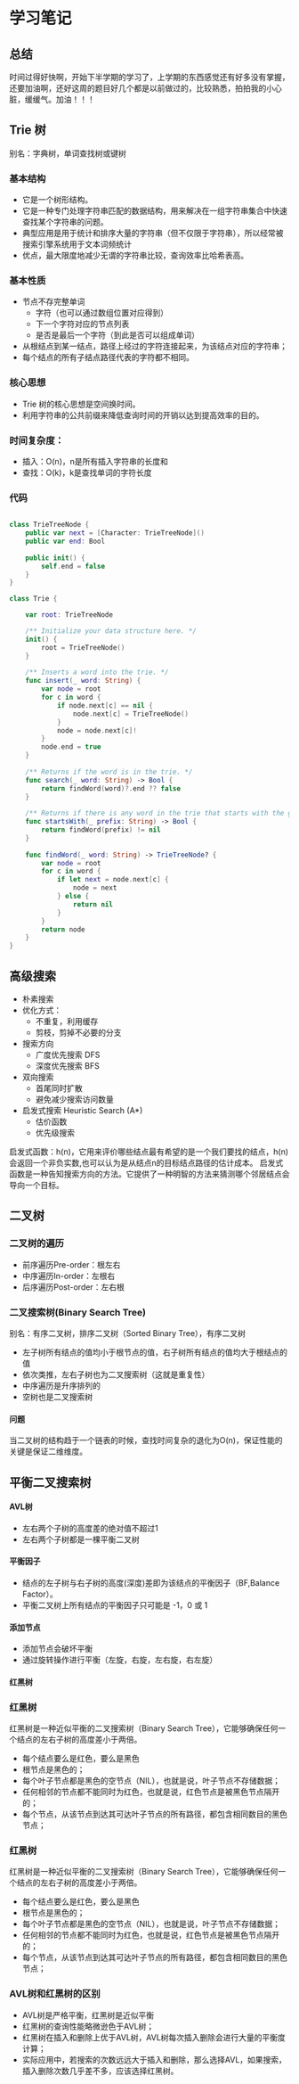 # 学习笔记

## 总结

时间过得好快啊，开始下半学期的学习了，上学期的东西感觉还有好多没有掌握，还要加油啊，还好这周的题目好几个都是以前做过的，比较熟悉，拍拍我的小心脏，缓缓气。加油！！！

## Trie 树

别名：字典树，单词查找树或键树
### 基本结构
- 它是一个树形结构。
- 它是一种专门处理字符串匹配的数据结构，用来解决在一组字符串集合中快速查找某个字符串的问题。
- 典型应用是用于统计和排序大量的字符串（但不仅限于字符串），所以经常被搜索引擎系统用于文本词频统计
- 优点，最大限度地减少无谓的字符串比较，查询效率比哈希表高。

### 基本性质
- 节点不存完整单词
    - 字符（也可以通过数组位置对应得到）
    - 下一个字符对应的节点列表
    - 是否是最后一个字符（到此是否可以组成单词）
- 从根结点到某一结点，路径上经过的字符连接起来，为该结点对应的字符串； 
- 每个结点的所有子结点路径代表的字符都不相同。

### 核心思想
- Trie 树的核心思想是空间换时间。
- 利用字符串的公共前缀来降低查询时间的开销以达到提高效率的目的。

### 时间复杂度：
- 插入：O(n)，n是所有插入字符串的长度和
- 查找：O(k)，k是查找单词的字符长度

### 代码

``` swift

class TrieTreeNode {
    public var next = [Character: TrieTreeNode]()
    public var end: Bool
    
    public init() {
        self.end = false
    }
}

class Trie {

    var root: TrieTreeNode

    /** Initialize your data structure here. */
    init() {
        root = TrieTreeNode()
    }
    
    /** Inserts a word into the trie. */
    func insert(_ word: String) {
        var node = root
        for c in word {
            if node.next[c] == nil {
                node.next[c] = TrieTreeNode()
            }
            node = node.next[c]!
        }
        node.end = true
    }
    
    /** Returns if the word is in the trie. */
    func search(_ word: String) -> Bool {
        return findWord(word)?.end ?? false
    }
    
    /** Returns if there is any word in the trie that starts with the given prefix. */
    func startsWith(_ prefix: String) -> Bool {
        return findWord(prefix) != nil
    }
    
    func findWord(_ word: String) -> TrieTreeNode? {
        var node = root
        for c in word {
            if let next = node.next[c] {
                node = next
            } else {
                return nil
            }
        }
        return node
    }
}

```

## 高级搜索

- 朴素搜索
- 优化方式：
    - 不重复，利用缓存
    - 剪枝，剪掉不必要的分支
- 搜索方向
    - 广度优先搜索 DFS
    - 深度优先搜索 BFS
- 双向搜索
    - 首尾同时扩散
    - 避免减少搜索访问数量
- 启发式搜索 Heuristic Search (A*)
    - 估价函数 
    - 优先级搜索

启发式函数：h(n)，它用来评价哪些结点最有希望的是一个我们要找的结点，h(n) 会返回一个非负实数,也可以认为是从结点n的目标结点路径的估计成本。
启发式函数是一种告知搜索方向的方法。它提供了一种明智的方法来猜测哪个邻居结点会导向一个目标。

## 二叉树

### 二叉树的遍历
- 前序遍历Pre-order：根左右
- 中序遍历In-order：左根右
- 后序遍历Post-order：左右根

### 二叉搜索树(Binary Search Tree)
别名：有序二叉树，排序二叉树（Sorted Binary Tree），有序二叉树
- 左子树所有结点的值均小于根节点的值，右子树所有结点的值均大于根结点的值
- 依次类推，左右子树也为二叉搜索树（这就是重复性）
- 中序遍历是升序排列的
- 空树也是二叉搜索树

#### 问题
当二叉树的结构趋于一个链表的时候，查找时间复杂的退化为O(n)，保证性能的关键是保证二维维度。

## 平衡二叉搜索树

#### AVL树

- 左右两个子树的高度差的绝对值不超过1
- 左右两个子树都是一棵平衡二叉树

#### 平衡因子
- 结点的左子树与右子树的高度(深度)差即为该结点的平衡因子（BF,Balance Factor）。
- 平衡二叉树上所有结点的平衡因子只可能是 -1，0 或 1

#### 添加节点
- 添加节点会破坏平衡
- 通过旋转操作进行平衡（左旋，右旋，左右旋，右左旋）

#### 红黑树

### 红黑树

红黑树是一种近似平衡的二叉搜索树（Binary Search Tree），它能够确保任何一
个结点的左右子树的高度差小于两倍。

- 每个结点要么是红色，要么是黑色
- 根节点是黑色的；
- 每个叶子节点都是黑色的空节点（NIL），也就是说，叶子节点不存储数据；
- 任何相邻的节点都不能同时为红色，也就是说，红色节点是被黑色节点隔开的；
- 每个节点，从该节点到达其可达叶子节点的所有路径，都包含相同数目的黑色节点；

### 红黑树

红黑树是一种近似平衡的二叉搜索树（Binary Search Tree），它能够确保任何一
个结点的左右子树的高度差小于两倍。

- 每个结点要么是红色，要么是黑色
- 根节点是黑色的；
- 每个叶子节点都是黑色的空节点（NIL），也就是说，叶子节点不存储数据；
- 任何相邻的节点都不能同时为红色，也就是说，红色节点是被黑色节点隔开的；
- 每个节点，从该节点到达其可达叶子节点的所有路径，都包含相同数目的黑色节点；

### AVL树和红黑树的区别
- AVL树是严格平衡，红黑树是近似平衡
- 红黑树的查询性能略微逊色于AVL树；
- 红黑树在插入和删除上优于AVL树，AVL树每次插入删除会进行大量的平衡度计算；
- 实际应用中，若搜索的次数远远大于插入和删除，那么选择AVL，如果搜索，插入删除次数几乎差不多，应该选择红黑树。